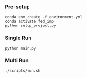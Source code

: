 
### Pre-setup
```shell
conda env create -f environment.yml
conda activate fed_imp
python setup_project.py
```

### Single Run
```shell
python main.py
```

### Multi Run
```shell
./scripts/run.sh
```

